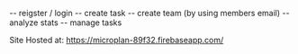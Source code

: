 -- reigster / login
-- create task
-- create team (by using members email)
-- analyze stats
-- manage tasks

Site Hosted at: https://microplan-89f32.firebaseapp.com/